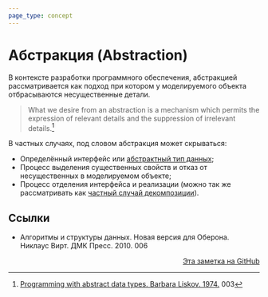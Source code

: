 ```yaml
---
page_type: concept
---
```


# Абстракция (Abstraction)

В контексте разработки программного обеспечения, абстракцией рассматривается как подход при котором у моделируемого объекта отбрасываются несущественные детали.

> What we desire from an abstraction is a mechanism which permits the expression of relevant details and the suppression of irrelevant details.[^1]

В частных случаях, под словом абстракция может скрываться:

- Определённый интерфейс или [абстрактный тип данных](20221023123217.md);
- Процесс выделения существенных свойств и отказ от несущественных в моделируемом объекте;
- Процесс отделения интерфейса и реализации (можно так же рассматривать как [частный случай декомпозиции](20221029235132.md)).

## Ссылки

- Алгоритмы и структуры данных. Новая версия для Оберона. Никлаус Вирт. ДМК Пресс. 2010. 006

[^1]: [Programming with abstract data types. Barbara Liskov. 1974.](https://algorithms.way23.ru/20221017223629.html) 003



<p v-pre style="text-align: right">
  <a href="https://github.com/Kverde/algorithms/blob/main/source/20221029234239.md">
  Эта заметка на GitHub
  </a>
</p>
